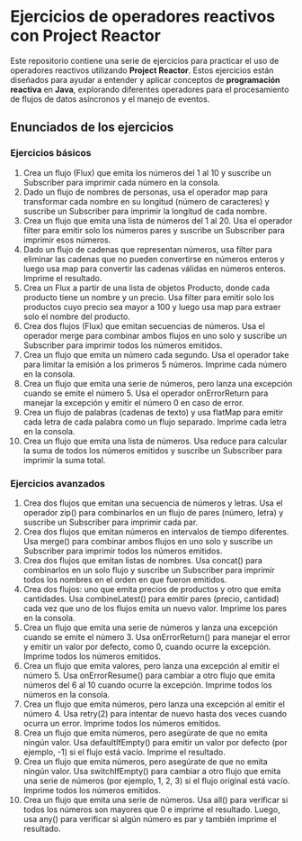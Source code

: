 # Ejercicios de operadores reactivos con Project Reactor

Este repositorio contiene una serie de ejercicios para practicar el uso de operadores reactivos utilizando **Project Reactor**. Estos ejercicios están diseñados para ayudar a entender y aplicar conceptos de **programación reactiva** en **Java**, explorando diferentes operadores para el procesamiento de flujos de datos asíncronos y el manejo de eventos.

## Enunciados de los ejercicios

### Ejercicios básicos
1. Crea un flujo (Flux) que emita los números del 1 al 10 y suscribe un Subscriber para imprimir cada número en la consola.
2. Dado un flujo de nombres de personas, usa el operador map para transformar cada nombre en su longitud (número de caracteres) y suscribe un Subscriber para imprimir la longitud de cada nombre.
3. Crea un flujo que emita una lista de números del 1 al 20. Usa el operador filter para emitir solo los números pares y suscribe un Subscriber para imprimir esos números.
4. Dado un flujo de cadenas que representan números, usa filter para eliminar las cadenas que no pueden convertirse en números enteros y luego usa map para convertir las cadenas válidas en números enteros. Imprime el resultado.
5. Crea un Flux a partir de una lista de objetos Producto, donde cada producto tiene un nombre y un precio. Usa filter para emitir solo los productos cuyo precio sea mayor a 100 y luego usa map para extraer solo el nombre del producto.
6. Crea dos flujos (Flux) que emitan secuencias de números. Usa el operador merge para combinar ambos flujos en uno solo y suscribe un Subscriber para imprimir todos los números emitidos.
7. Crea un flujo que emita un número cada segundo. Usa el operador take para limitar la emisión a los primeros 5 números. Imprime cada número en la consola.
8. Crea un flujo que emita una serie de números, pero lanza una excepción cuando se emite el número 5. Usa el operador onErrorReturn para manejar la excepción y emitir el número 0 en caso de error.
9. Crea un flujo de palabras (cadenas de texto) y usa flatMap para emitir cada letra de cada palabra como un flujo separado. Imprime cada letra en la consola.
10. Crea un flujo que emita una lista de números. Usa reduce para calcular la suma de todos los números emitidos y suscribe un Subscriber para imprimir la suma total.

### Ejercicios avanzados
1. Crea dos flujos que emitan una secuencia de números y letras. Usa el operador zip() para combinarlos en un flujo de pares (número, letra) y suscribe un Subscriber para imprimir cada par.
2. Crea dos flujos que emitan números en intervalos de tiempo diferentes. Usa merge() para combinar ambos flujos en uno solo y suscribe un Subscriber para imprimir todos los números emitidos.
3. Crea dos flujos que emitan listas de nombres. Usa concat() para combinarlos en un solo flujo y suscribe un Subscriber para imprimir todos los nombres en el orden en que fueron emitidos.
4. Crea dos flujos: uno que emita precios de productos y otro que emita cantidades. Usa combineLatest() para emitir pares (precio, cantidad) cada vez que uno de los flujos emita un nuevo valor. Imprime los pares en la consola.
5. Crea un flujo que emita una serie de números y lanza una excepción cuando se emite el número 3. Usa onErrorReturn() para manejar el error y emitir un valor por defecto, como 0, cuando ocurre la excepción. Imprime todos los números emitidos.
6. Crea un flujo que emita valores, pero lanza una excepción al emitir el número 5. Usa onErrorResume() para cambiar a otro flujo que emita números del 6 al 10 cuando ocurre la excepción. Imprime todos los números en la consola.
7. Crea un flujo que emita números, pero lanza una excepción al emitir el número 4. Usa retry(2) para intentar de nuevo hasta dos veces cuando ocurra un error. Imprime todos los números emitidos.
8. Crea un flujo que emita números, pero asegúrate de que no emita ningún valor. Usa defaultIfEmpty() para emitir un valor por defecto (por ejemplo, -1) si el flujo está vacío. Imprime el resultado.
9. Crea un flujo que emita números, pero asegúrate de que no emita ningún valor. Usa switchIfEmpty() para cambiar a otro flujo que emita una serie de números (por ejemplo, 1, 2, 3) si el flujo original está vacío. Imprime todos los números emitidos.
10. Crea un flujo que emita una serie de números. Usa all() para verificar si todos los números son mayores que 0 e imprime el resultado. Luego, usa any() para verificar si algún número es par y también imprime el resultado.